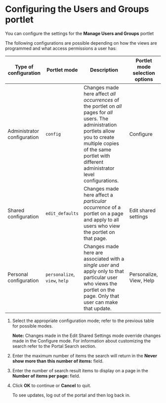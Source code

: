 # Configuring the Users and Groups portlet





You can configure the settings for the **Manage Users and Groups** portlet

The following configurations are possible depending on how the views are programmed and what access permissions a user has:

|Type of configuration|Portlet mode|Description|Portlet mode selection options|
|---------------------|------------|-----------|------------------------------|
|Administrator configuration|`config`|Changes made here affect *all occurrences* of the portlet on *all* pages for *all* users. The administration portlets allow you to create multiple copies of the same portlet with different administrator level configurations.|Configure|
|Shared configuration|`edit_defaults`|Changes made here affect a *particular occurrence* of a portlet on a page and apply to all users who view the portlet on that page.|Edit shared settings|
|Personal configuration|`personalize`, `view`, `help`|Changes made here are associated with a *single user* and apply only to that particular user who views the portlet on the page. Only that user can make that update.|Personalize, View, Help|

1.  Select the appropriate configuration mode; refer to the previous table for possible modes.

    **Note:** Changes made in the Edit Shared Settings mode override changes made in the Configure mode. For information about customizing the search refer to the Portal Search section.

2.  Enter the maximum number of items the search will return in the **Never show more than this number of items:** field.

3.  Enter the number of search result items to display on a page in the **Number of items per page:** field.

4.  Click **OK** to continue or **Cancel** to quit.

    To see updates, log out of the portal and then log back in.


